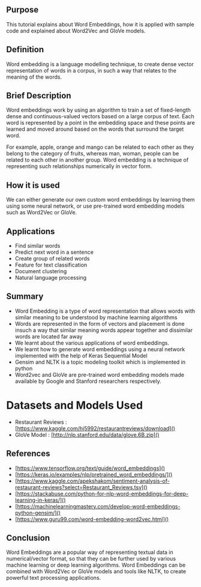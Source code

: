 ## Purpose

This tutorial explains about Word Embeddings, how it is applied with sample code and explained about Word2Vec and GloVe models.

## Definition

Word embedding is a language modelling technique, to create dense vector representation of words in a corpus, in such a way that relates to the meaning of the words.

## Brief Description

Word embeddings work by using an algorithm to train a set of fixed-length dense and continuous-valued vectors based on a large corpus of text. Each word is represented by a point in the embedding space and these points are learned and moved around based on the words that surround the target word.

For example, apple, orange and mango can be related to each other as they belong to the category of fruits, whereas man, woman, people can be related to each other in another group. Word embedding is a technique of representing such relationships numerically in vector form.

## How it is used

We can either generate our own custom word embeddings by learning them using some neural network, or use pre-trained word embedding models such as Word2Vec or GloVe.

## Applications

* Find similar words
* Predict next word in a sentence
* Create group of related words
* Feature for text classification
* Document clustering
* Natural language processing

## Summary

* Word Embedding is a type of word representation that allows words with similar meaning to be understood by machine learning algorithms
* Words are represented in the form of vectors and placement is done insuch a way that similar meaning words appear together and dissimilar words are located far away
* We learnt about the various applications of word embeddings.
* We learnt how to generate word embeddings using a neural network implemented with the help of Keras Sequential Model
* Gensim and NLTK is a topic modeling toolkit which is implemented in python
* Word2vec and GloVe are pre-trained word embedding models made available by Google and Stanford researchers respectively.

# Datasets and Models Used

- Restaurant Reviews : [https://www.kaggle.com/hj5992/restaurantreviews/download]()
- GloVe Model : [http://nlp.stanford.edu/data/glove.6B.zip]()

## References

- [https://www.tensorflow.org/text/guide/word_embeddings]()
- [https://keras.io/examples/nlp/pretrained_word_embeddings/]()
- [https://www.kaggle.com/apekshakom/sentiment-analysis-of-restaurant-reviews?select=Restaurant_Reviews.tsv]()
- [https://stackabuse.com/python-for-nlp-word-embeddings-for-deep-learning-in-keras/]()
- [https://machinelearningmastery.com/develop-word-embeddings-python-gensim/]()
- [https://www.guru99.com/word-embedding-word2vec.html]()

## Conclusion

Word Embeddings are a popular way of representing textual data in numerical/vector format, so that they can be further used by various machine learning or deep learning algorithms. Word Embeddings can be combined with Word2Vec or GloVe models and tools like NLTK, to create powerful text processing applications.
